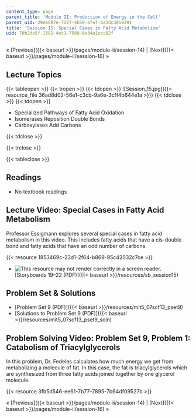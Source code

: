 ```yaml
---
content_type: page
parent_title: 'Module II: Production of Energy in the Cell'
parent_uid: 29eb687e-7d27-4b59-afef-6a3dc3859291
title: 'Session 15: Special Cases in Fatty Acid Metabolism'
uid: 70b2da5f-1582-4ec1-7560-6e34a1ecc82f
---
```


« [Previous]({{< baseurl >}}/pages/module-ii/session-14) | [Next]({{< baseurl >}}/pages/module-ii/session-16) »

Lecture Topics
--------------

{{< tableopen >}}
{{< tropen >}}
{{< tdopen >}}
![Session_15.jpg]({{< resource_file 36ad8d02-56e1-c3cb-9a6e-3c1f4b644e1a >}})
{{< tdclose >}}
{{< tdopen >}}


*   Specialized Pathways of Fatty Acid Oxidation
*   Isomerases Reposition Double Bonds
*   Carboxylases Add Carbons


{{< tdclose >}}

{{< trclose >}}

{{< tableclose >}}

Readings
--------

*   No textbook readings

Lecture Video: Special Cases in Fatty Acid Metabolism
-----------------------------------------------------

Professor Essigmann explores several special cases in fatty acid metabolism in this video. This includes fatty acids that have a cis-double bond and fatty acids that have an odd number of carbons.

{{< resource 1853469c-23d1-2f64-b869-95c42032c7ce >}}

*   ![This resource may not render correctly in a screen reader.](/images/inacessible.gif)[Storyboards 19–22 (PDF)]({{< baseurl >}}/resources/sb_session15)

Problem Set & Solutions
-----------------------

*   [Problem Set 9 (PDF)]({{< baseurl >}}/resources/mit5_07scf13_pset9)
*   [Solutions to Problem Set 9 (PDF)]({{< baseurl >}}/resources/mit5_07scf13_pset9_soln)

Problem Solving Video: Problem Set 9, Problem 1: Catabolism of Triacylglycerols
-------------------------------------------------------------------------------

In this problem, Dr. Fedeles calculates how much energy we get from metabolizing a molecule of fat. In this case, the fat is triacylglycerols which are synthesized from three fatty acids joined together by one glycerol molecule.

{{< resource 3fb5d546-ee61-7b77-7895-7b64df09527b >}}

« [Previous]({{< baseurl >}}/pages/module-ii/session-14) | [Next]({{< baseurl >}}/pages/module-ii/session-16) »